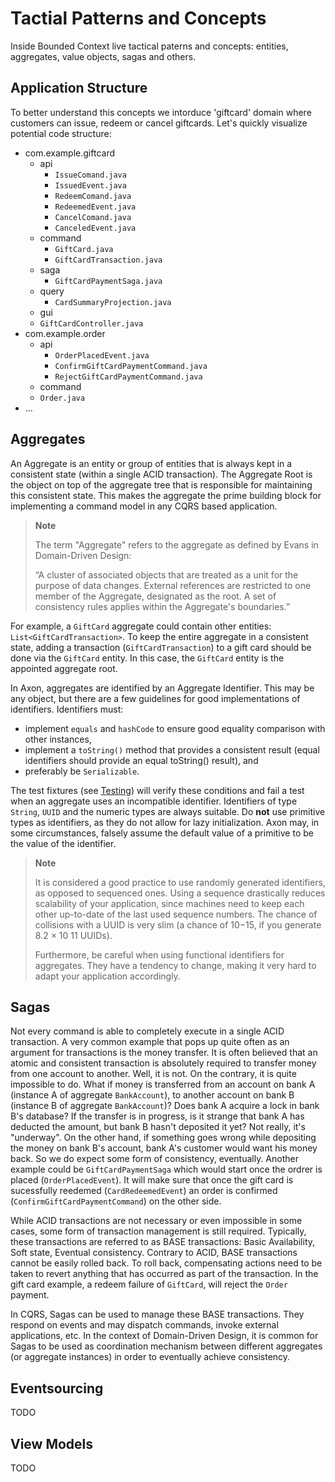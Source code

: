 # Tactial Patterns and Concepts

Inside Bounded Context live tactical paterns and concepts: entities, aggregates, value objects, sagas and others.

## Application Structure

To better understand this concepts we intorduce 'giftcard' domain where customers can issue, redeem or cancel giftcards. Let's quickly visualize potential code structure:

 - com.example.giftcard
   - api
     - `IssueComand.java`
     - `IssuedEvent.java`
     - `RedeemComand.java`
     - `RedeemedEvent.java`
     - `CancelComand.java`
     - `CanceledEvent.java`
   - command
     - `GiftCard.java`
     - `GiftCardTransaction.java`
   - saga
     - `GiftCardPaymentSaga.java`
   - query
     - `CardSummaryProjection.java`
   -  gui
     - `GiftCardController.java`
 - com.example.order
   - api
     - `OrderPlacedEvent.java`
     - `ConfirmGiftCardPaymentCommand.java`
     - `RejectGiftCardPaymentCommand.java`
   - command
    - `Order.java`
  - ...

## Aggregates

An Aggregate is an entity or group of entities that is always kept in a consistent state (within a single ACID transaction). The Aggregate Root is the object on top of the aggregate tree that is responsible for maintaining this consistent state. This makes the aggregate the prime building block for implementing a command model in any CQRS based application.

> **Note**
>
> The term "Aggregate" refers to the aggregate as defined by Evans in Domain-Driven Design:
>
> “A cluster of associated objects that are treated as a unit for the purpose of data changes. External references are restricted to one member of the Aggregate, designated as the root. A set of consistency rules applies within the Aggregate's boundaries.”

For example, a `GiftCard` aggregate could contain other entities: `List<GiftCardTransaction>`. To keep the entire aggregate in a consistent state, adding a transaction (`GiftCardTransaction`) to a gift card should be done via the `GiftCard` entity. In this case, the `GiftCard` entity is the appointed aggregate root.

In Axon, aggregates are identified by an Aggregate Identifier. This may be any object, but there are a few guidelines for good implementations of identifiers. Identifiers must:

* implement `equals` and `hashCode` to ensure good equality comparison with other instances,
* implement a `toString()` method that provides a consistent result \(equal identifiers should provide an equal toString\(\) result\), and
* preferably be `Serializable`.

The test fixtures \(see [Testing](testing.md)\) will verify these conditions and fail a test when an aggregate uses an incompatible identifier. Identifiers of type `String`, `UUID` and the numeric types are always suitable. Do **not** use primitive types as identifiers, as they do not allow for lazy initialization. Axon may, in some circumstances, falsely assume the default value of a primitive to be the value of the identifier.

> **Note**
>
> It is considered a good practice to use randomly generated identifiers, as opposed to sequenced ones. Using a sequence drastically reduces scalability of your application, since machines need to keep each other up-to-date of the last used sequence numbers. The chance of collisions with a UUID is very slim \(a chance of 10−15, if you generate 8.2 × 10 11 UUIDs\).
>
> Furthermore, be careful when using functional identifiers for aggregates. They have a tendency to change, making it very hard to adapt your application accordingly.

## Sagas

Not every command is able to completely execute in a single ACID transaction. A very common example that pops up quite often as an argument for transactions is the money transfer. It is often believed that an atomic and consistent transaction is absolutely required to transfer money from one account to another. Well, it is not. On the contrary, it is quite impossible to do. What if money is transferred from an account on bank A (instance A of aggregate `BankAccount`), to another account on bank B (instance B of aggregate `BankAccount`)? Does bank A acquire a lock in bank B's database? If the transfer is in progress, is it strange that bank A has deducted the amount, but bank B hasn't deposited it yet? Not really, it's "underway". On the other hand, if something goes wrong while depositing the money on bank B's account, bank A's customer would want his money back. So we do expect some form of consistency, eventually. Another example could be `GiftCardPaymentSaga` which would start once the ordrer is placed (`OrderPlacedEvent`). It will make sure that once the gift card is sucessfully reedemed (`CardRedeemedEvent`) an order is confirmed (`ConfirmGiftCardPaymentCommand`) on the other side.

While ACID transactions are not necessary or even impossible in some cases, some form of transaction management is still required. Typically, these transactions are referred to as BASE transactions: Basic Availability, Soft state, Eventual consistency. Contrary to ACID, BASE transactions cannot be easily rolled back. To roll back, compensating actions need to be taken to revert anything that has occurred as part of the transaction. In the gift card example, a redeem failure of `GiftCard`, will reject the `Order` payment.

In CQRS, Sagas can be used to manage these BASE transactions. They respond on events and may dispatch commands, invoke external applications, etc. In the context of Domain-Driven Design, it is common for Sagas to be used as coordination mechanism between different aggregates (or aggregate instances) in order to eventually achieve consistency.

## Eventsourcing

TODO

## View Models 

TODO